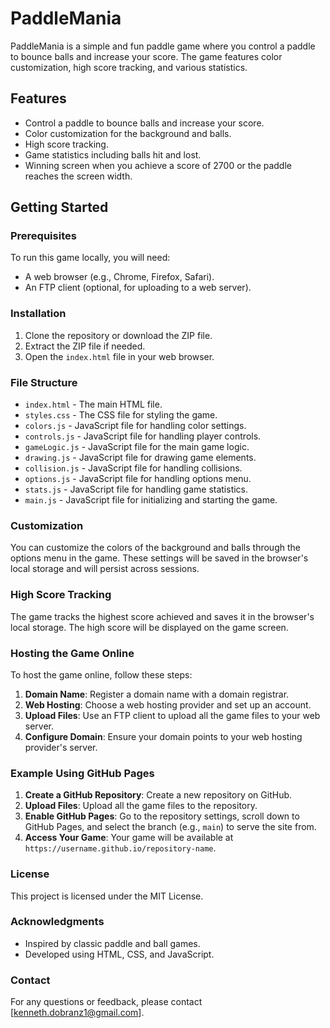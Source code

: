 # PaddleMania

PaddleMania is a simple and fun paddle game where you control a paddle to bounce balls and increase your score. The game features color customization, high score tracking, and various statistics.

## Features

- Control a paddle to bounce balls and increase your score.
- Color customization for the background and balls.
- High score tracking.
- Game statistics including balls hit and lost.
- Winning screen when you achieve a score of 2700 or the paddle reaches the screen width.

## Getting Started

### Prerequisites

To run this game locally, you will need:

- A web browser (e.g., Chrome, Firefox, Safari).
- An FTP client (optional, for uploading to a web server).

### Installation

1. Clone the repository or download the ZIP file.
2. Extract the ZIP file if needed.
3. Open the `index.html` file in your web browser.

### File Structure

- `index.html` - The main HTML file.
- `styles.css` - The CSS file for styling the game.
- `colors.js` - JavaScript file for handling color settings.
- `controls.js` - JavaScript file for handling player controls.
- `gameLogic.js` - JavaScript file for the main game logic.
- `drawing.js` - JavaScript file for drawing game elements.
- `collision.js` - JavaScript file for handling collisions.
- `options.js` - JavaScript file for handling options menu.
- `stats.js` - JavaScript file for handling game statistics.
- `main.js` - JavaScript file for initializing and starting the game.

### Customization

You can customize the colors of the background and balls through the options menu in the game. These settings will be saved in the browser's local storage and will persist across sessions.

### High Score Tracking

The game tracks the highest score achieved and saves it in the browser's local storage. The high score will be displayed on the game screen.

### Hosting the Game Online

To host the game online, follow these steps:

1. **Domain Name**: Register a domain name with a domain registrar.
2. **Web Hosting**: Choose a web hosting provider and set up an account.
3. **Upload Files**: Use an FTP client to upload all the game files to your web server.
4. **Configure Domain**: Ensure your domain points to your web hosting provider's server.

### Example Using GitHub Pages

1. **Create a GitHub Repository**: Create a new repository on GitHub.
2. **Upload Files**: Upload all the game files to the repository.
3. **Enable GitHub Pages**: Go to the repository settings, scroll down to GitHub Pages, and select the branch (e.g., `main`) to serve the site from.
4. **Access Your Game**: Your game will be available at `https://username.github.io/repository-name`.

### License

This project is licensed under the MIT License.

### Acknowledgments

- Inspired by classic paddle and ball games.
- Developed using HTML, CSS, and JavaScript.

### Contact

For any questions or feedback, please contact [kenneth.dobranz1@gmail.com].
